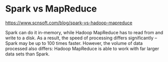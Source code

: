 # Spark vs MapReduce 

https://www.scnsoft.com/blog/spark-vs-hadoop-mapreduce

Spark can do it in-memory, while Hadoop MapReduce has to read from and write to a disk. As a result, the speed of processing differs significantly – Spark may be up to 100 times faster. However, the volume of data processed also differs: Hadoop MapReduce is able to work with far larger data sets than Spark.



